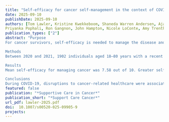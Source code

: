 ```yaml
---
title: "Self-efficacy for cancer self-management in the context of COVID-19: a cross-sectional survey study"
date: 2025-09-10
publishDate: 2025-09-10
authors: [Tom Lawler, Kristine Kwekkeboom, Shaneda Warren Andersen, Ajay Sethi, Amy Tevaarwerk, Kirstin Litzelman, 
Priyanka Pophali, Ron Gangnon, John Hampton, Nicole LoConte, Amy Trentham-Dietz]
publication_types: ["2"]
abstract: "Purpose
For cancer survivors, self-efficacy is needed to manage the disease and the effects of treatment. The COVID-19 pandemic disrupted cancer-related healthcare, which may have impacted self-management self-efficacy. We investigated self-efficacy reported by cancer survivors during COVID-19, including associations with healthcare disruptions, distress, and general health.

Methods
Between 2020 and 2021, 1902 individuals aged 18–80 years with a recent cancer diagnosis completed a survey regarding the effects of COVID-19 on healthcare, self-efficacy for managing cancer and social interactions, cancer-related distress, and perceived general health. Linear and logistic models estimated odds ratios and 95% confidence intervals (CIs) between self-efficacy scores, healthcare disruptions, significant distress, and general health.

Results
Mean self-efficacy for managing cancer was 7.58 out of 10. Greater self-efficacy was associated with lower odds for distress (OR 0.18 [95% CI 0.13–0.26], quartile 4 vs. 1) and for worse general health (0.05 [0.03–0.09]). Participants with disruptions to cancer-related healthcare had lower self-efficacy for managing cancer compared to those without (6.62 vs. 7.09, respectively, P < 0.001) and higher odds for distress (1.70 [1.36–2.14]), but not worse general health (1.13 [0.39–1.44]). Lower self-efficacy mediated 27% of the association between healthcare disruptions and increased distress (15–47%). Associations with self-efficacy for managing social interactions trended in the same direction.

Conclusions
During COVID-19, disruptions to cancer-related healthcare were associated with lower self-efficacy, increased distress, and worse general health. Psychosocial interventions designed to overcome barriers and target self-efficacy may be important for enhancing outcomes among cancer survivors experiencing disruptions in healthcare access."
featured: false
publication: "*Supportive Care in Cancer*"
publication_short: "*Support Care Cancer*"
url_pdf: lawler-2025.pdf
doi:  10.1007/s00520-025-09905-9
projects: 
---
```


